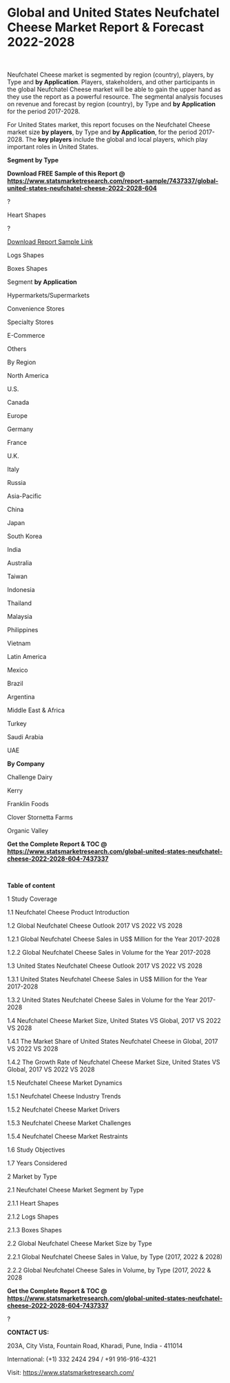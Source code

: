 <h1>Global and United States Neufchatel Cheese Market Report & Forecast 2022-2028</h1><br/><p>Neufchatel Cheese market is segmented by region (country), players, by Type and <strong>by Application</strong>. Players, stakeholders, and other participants in the global Neufchatel Cheese market will be able to gain the upper hand as they use the report as a powerful resource. The segmental analysis focuses on revenue and forecast by region (country), by Type and <strong>by Application</strong> for the period 2017-2028.</p>
 
 
 
 <p>For United States market, this report focuses on the Neufchatel Cheese market size <strong>by players</strong>, by Type and <strong>by Application</strong>, for the period 2017-2028. The <strong>key players</strong> include the global and local players, which play important roles in United States.</p>
 
 
 
 <p><strong>Segment by Type</strong></p>
 
 
 
 <div><b>Download FREE Sample of this Report @ <a href="https://www.statsmarketresearch.com/download-free-sample/7437337/global-united-states-neufchatel-cheese-2022-2028-604">https://www.statsmarketresearch.com/report-sample/7437337/global-united-states-neufchatel-cheese-2022-2028-604</a></b></div>
 
 
 
 <p>? </p>
 
 
 
 <p>Heart Shapes</p>
 
 
 
 <p>? </p>
 
 
 
 <p><a href="https://www.statsmarketresearch.com/download-free-sample/7437337/global-united-states-neufchatel-cheese-2022-2028-604">Download Report Sample Link</a></p>
 
 
 
 <p>Logs Shapes</p>
 
 
 
 <p>Boxes Shapes</p>
 
 
 
 <p>Segment <strong>by Application</strong></p>
 
 
 
 <p>Hypermarkets/Supermarkets</p>
 
 
 
 <p>Convenience Stores</p>
 
 
 
 <p>Specialty Stores</p>
 
 
 
 <p>E-Commerce</p>
 
 
 
 <p>Others</p>
 
 
 
 <p>By Region</p>
 
 
 
 <p>North America</p>
 
 
 
 <p>U.S.</p>
 
 
 
 <p>Canada</p>
 
 
 
 <p>Europe</p>
 
 
 
 <p>Germany</p>
 
 
 
 <p>France</p>
 
 
 
 <p>U.K.</p>
 
 
 
 <p>Italy</p>
 
 
 
 <p>Russia</p>
 
 
 
 <p>Asia-Pacific</p>
 
 
 
 <p>China</p>
 
 
 
 <p>Japan</p>
 
 
 
 <p>South Korea</p>
 
 
 
 <p>India</p>
 
 
 
 <p>Australia</p>
 
 
 
 <p>Taiwan</p>
 
 
 
 <p>Indonesia</p>
 
 
 
 <p>Thailand</p>
 
 
 
 <p>Malaysia</p>
 
 
 
 <p>Philippines</p>
 
 
 
 <p>Vietnam</p>
 
 
 
 <p>Latin America</p>
 
 
 
 <p>Mexico</p>
 
 
 
 <p>Brazil</p>
 
 
 
 <p>Argentina</p>
 
 
 
 <p>Middle East & Africa</p>
 
 
 
 <p>Turkey</p>
 
 
 
 <p>Saudi Arabia</p>
 
 
 
 <p>UAE</p>
 
 
 
 <p><strong>By Company</strong></p>
 
 
 
 <p>Challenge Dairy</p>
 
 
 
 <p>Kerry</p>
 
 
 
 <p>Franklin Foods</p>
 
 
 
 <p>Clover Stornetta Farms</p>
 
 
 
 <p>Organic Valley</p>
 
 
 
 <div><b>Get the Complete Report & TOC @ <a href="https://www.statsmarketresearch.com/global-united-states-neufchatel-cheese-2022-2028-604-7437337">https://www.statsmarketresearch.com/global-united-states-neufchatel-cheese-2022-2028-604-7437337</a></b></div>
 
 
 
 <p><br />
 
 <b>Table of content</b></p>
 
 
 
 <p>1 Study Coverage<br />
 
 1.1 Neufchatel Cheese Product Introduction<br />
 
 1.2 Global Neufchatel Cheese Outlook 2017 VS 2022 VS 2028<br />
 
 1.2.1 Global Neufchatel Cheese Sales in US$ Million for the Year 2017-2028<br />
 
 1.2.2 Global Neufchatel Cheese Sales in Volume for the Year 2017-2028<br />
 
 1.3 United States Neufchatel Cheese Outlook 2017 VS 2022 VS 2028<br />
 
 1.3.1 United States Neufchatel Cheese Sales in US$ Million for the Year 2017-2028<br />
 
 1.3.2 United States Neufchatel Cheese Sales in Volume for the Year 2017-2028<br />
 
 1.4 Neufchatel Cheese Market Size, United States VS Global, 2017 VS 2022 VS 2028<br />
 
 1.4.1 The Market Share of United States Neufchatel Cheese in Global, 2017 VS 2022 VS 2028<br />
 
 1.4.2 The Growth Rate of Neufchatel Cheese Market Size, United States VS Global, 2017 VS 2022 VS 2028<br />
 
 1.5 Neufchatel Cheese Market Dynamics<br />
 
 1.5.1 Neufchatel Cheese Industry Trends<br />
 
 1.5.2 Neufchatel Cheese Market Drivers<br />
 
 1.5.3 Neufchatel Cheese Market Challenges<br />
 
 1.5.4 Neufchatel Cheese Market Restraints<br />
 
 1.6 Study Objectives<br />
 
 1.7 Years Considered<br />
 
 2 Market by Type<br />
 
 2.1 Neufchatel Cheese Market Segment by Type<br />
 
 2.1.1 Heart Shapes<br />
 
 2.1.2 Logs Shapes<br />
 
 2.1.3 Boxes Shapes<br />
 
 2.2 Global Neufchatel Cheese Market Size by Type<br />
 
 2.2.1 Global Neufchatel Cheese Sales in Value, by Type (2017, 2022 & 2028)<br />
 
 2.2.2 Global Neufchatel Cheese Sales in Volume, by Type (2017, 2022 & 2028</p>
 
 
 
 <div><b>Get the Complete Report & TOC @ <a href="https://www.statsmarketresearch.com/global-united-states-neufchatel-cheese-2022-2028-604-7437337">https://www.statsmarketresearch.com/global-united-states-neufchatel-cheese-2022-2028-604-7437337</a></b></div>
 
 
 
 <p>? </p>
 
 
 
 <p><b>CONTACT US:</b><br />
 
 203A, City Vista, Fountain Road, Kharadi, Pune, India - 411014<br />
 
 International: (+1) 332 2424 294 / +91 916-916-4321<br />
 
 Visit: <a href="https://www.statsmarketresearch.com/">https://www.statsmarketresearch.com/</a></p>